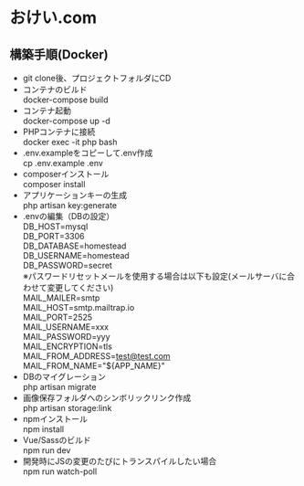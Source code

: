 # おけい.com

## 構築手順(Docker)
* git clone後、プロジェクトフォルダにCD
* コンテナのビルド<br>
docker-compose build
* コンテナ起動<br>
docker-compose up -d
* PHPコンテナに接続<br>
docker exec -it php bash
* .env.exampleをコピーして.env作成<br>
cp .env.example .env
* composerインストール<br>
composer install
* アプリケーションキーの生成<br>
php artisan key:generate
* .envの編集（DBの設定）<br>
DB_HOST=mysql<br>
DB_PORT=3306<br>
DB_DATABASE=homestead<br>
DB_USERNAME=homestead<br>
DB_PASSWORD=secret<br>
※パスワードリセットメールを使用する場合は以下も設定(メールサーバに合わせて変更してください)<br>
MAIL_MAILER=smtp<br>
MAIL_HOST=smtp.mailtrap.io<br>
MAIL_PORT=2525<br>
MAIL_USERNAME=xxx<br>
MAIL_PASSWORD=yyy<br>
MAIL_ENCRYPTION=tls<br>
MAIL_FROM_ADDRESS=test@test.com<br>
MAIL_FROM_NAME="${APP_NAME}"<br>
* DBのマイグレーション<br>
php artisan migrate
* 画像保存フォルダへのシンボリックリンク作成<br>
php artisan storage:link
* npmインストール<br>
npm install
* Vue/Sassのビルド<br>
npm run dev
* 開発時にJSの変更のたびにトランスパイルしたい場合<br>
npm run watch-poll
